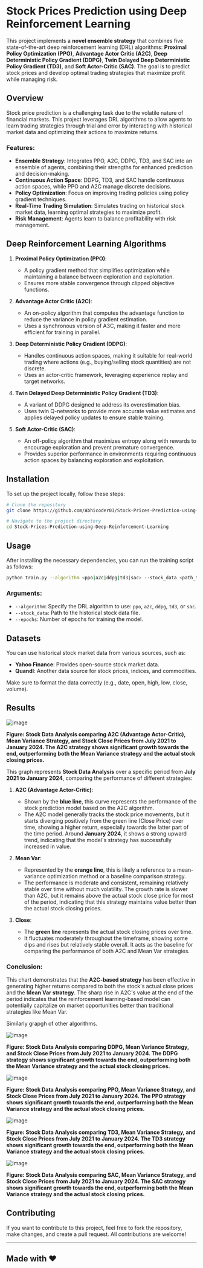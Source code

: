 
# Stock Prices Prediction using Deep Reinforcement Learning

This project implements a **novel ensemble strategy** that combines five state-of-the-art deep reinforcement learning (DRL) algorithms: **Proximal Policy Optimization (PPO)**, **Advantage Actor Critic (A2C)**, **Deep Deterministic Policy Gradient (DDPG)**, **Twin Delayed Deep Deterministic Policy Gradient (TD3)**, and **Soft Actor-Critic (SAC)**. The goal is to predict stock prices and develop optimal trading strategies that maximize profit while managing risk.

## Overview

Stock price prediction is a challenging task due to the volatile nature of financial markets. This project leverages DRL algorithms to allow agents to learn trading strategies through trial and error by interacting with historical market data and optimizing their actions to maximize returns.

### Features:
- **Ensemble Strategy**: Integrates PPO, A2C, DDPG, TD3, and SAC into an ensemble of agents, combining their strengths for enhanced prediction and decision-making.
- **Continuous Action Space**: DDPG, TD3, and SAC handle continuous action spaces, while PPO and A2C manage discrete decisions.
- **Policy Optimization**: Focus on improving trading policies using policy gradient techniques.
- **Real-Time Trading Simulation**: Simulates trading on historical stock market data, learning optimal strategies to maximize profit.
- **Risk Management**: Agents learn to balance profitability with risk management.

## Deep Reinforcement Learning Algorithms

1. **Proximal Policy Optimization (PPO)**:
   - A policy gradient method that simplifies optimization while maintaining a balance between exploration and exploitation.
   - Ensures more stable convergence through clipped objective functions.

2. **Advantage Actor Critic (A2C)**:
   - An on-policy algorithm that computes the advantage function to reduce the variance in policy gradient estimation.
   - Uses a synchronous version of A3C, making it faster and more efficient for training in parallel.

3. **Deep Deterministic Policy Gradient (DDPG)**:
   - Handles continuous action spaces, making it suitable for real-world trading where actions (e.g., buying/selling stock quantities) are not discrete.
   - Uses an actor-critic framework, leveraging experience replay and target networks.

4. **Twin Delayed Deep Deterministic Policy Gradient (TD3)**:
   - A variant of DDPG designed to address its overestimation bias.
   - Uses twin Q-networks to provide more accurate value estimates and applies delayed policy updates to ensure stable training.

5. **Soft Actor-Critic (SAC)**:
   - An off-policy algorithm that maximizes entropy along with rewards to encourage exploration and prevent premature convergence.
   - Provides superior performance in environments requiring continuous action spaces by balancing exploration and exploitation.

## Installation

To set up the project locally, follow these steps:

```bash
# Clone the repository
git clone https://github.com/Abhicoder03/Stock-Prices-Prediction-using-Deep-Reinforcement-Learning.git

# Navigate to the project directory
cd Stock-Prices-Prediction-using-Deep-Reinforcement-Learning
```

## Usage

After installing the necessary dependencies, you can run the training script as follows:

```bash
python train.py --algorithm <ppo|a2c|ddpg|td3|sac> --stock_data <path_to_stock_data> --epochs <num_epochs>
```

### Arguments:
- `--algorithm`: Specify the DRL algorithm to use: `ppo`, `a2c`, `ddpg`, `td3`, or `sac`.
- `--stock_data`: Path to the historical stock data file.
- `--epochs`: Number of epochs for training the model.

## Datasets

You can use historical stock market data from various sources, such as:
- **Yahoo Finance**: Provides open-source stock market data.
- **Quandl**: Another data source for stock prices, indices, and commodities.

Make sure to format the data correctly (e.g., date, open, high, low, close, volume).

## Results

![image](https://github.com/user-attachments/assets/4f0e4f04-494d-4c6a-850b-dd0dcf59cc92)

**Figure: Stock Data Analysis comparing A2C (Advantage Actor-Critic), Mean Variance Strategy, and Stock Close Prices from July 2021 to January 2024. The A2C strategy shows significant growth towards the end, outperforming both the Mean Variance strategy and the actual stock closing prices.**


This graph represents **Stock Data Analysis** over a specific period from **July 2021 to January 2024**, comparing the performance of different strategies:

1. **A2C (Advantage Actor-Critic)**: 
   - Shown by the **blue line**, this curve represents the performance of the stock prediction model based on the A2C algorithm.
   - The A2C model generally tracks the stock price movements, but it starts diverging positively from the green line (Close Price) over time, showing a higher return, especially towards the latter part of the time period. Around **January 2024**, it shows a strong upward trend, indicating that the model's strategy has successfully increased in value.

2. **Mean Var**:
   - Represented by the **orange line**, this is likely a reference to a mean-variance optimization method or a baseline comparison strategy.
   - The performance is moderate and consistent, remaining relatively stable over time without much volatility. The growth rate is slower than A2C, but it remains above the actual stock close price for most of the period, indicating that this strategy maintains value better than the actual stock closing prices.

3. **Close**:
   - The **green line** represents the actual stock closing prices over time.
   - It fluctuates moderately throughout the timeframe, showing some dips and rises but relatively stable overall. It acts as the baseline for comparing the performance of both A2C and Mean Var strategies.


### Conclusion:
This chart demonstrates that the **A2C-based strategy** has been effective in generating higher returns compared to both the stock's actual close prices and the **Mean Var strategy**. The sharp rise in A2C's value at the end of the period indicates that the reinforcement learning-based model can potentially capitalize on market opportunities better than traditional strategies like Mean Var.

Similarly grapgh of other algorithms.

![image](https://github.com/user-attachments/assets/9db8a6c0-2614-4f9a-8996-a31573ad2f71)

**Figure: Stock Data Analysis comparing DDPG, Mean Variance Strategy, and Stock Close Prices from July 2021 to January 2024. The DDPG strategy shows significant growth towards the end, outperforming both the Mean Variance strategy and the actual stock closing prices.**

![image](https://github.com/user-attachments/assets/0197394b-f201-44ad-8810-71fbb5d07c1e)

**Figure: Stock Data Analysis comparing PPO, Mean Variance Strategy, and Stock Close Prices from July 2021 to January 2024. The PPO strategy shows significant growth towards the end, outperforming both the Mean Variance strategy and the actual stock closing prices.**

![image](https://github.com/user-attachments/assets/f268563d-605c-46a8-b02e-d7dc47686a0d)

**Figure: Stock Data Analysis comparing TD3, Mean Variance Strategy, and Stock Close Prices from July 2021 to January 2024. The TD3 strategy shows significant growth towards the end, outperforming both the Mean Variance strategy and the actual stock closing prices.**

![image](https://github.com/user-attachments/assets/1b876a2a-f894-4b50-8446-7eea1c9c57e7)

**Figure: Stock Data Analysis comparing SAC, Mean Variance Strategy, and Stock Close Prices from July 2021 to January 2024. The SAC strategy shows significant growth towards the end, outperforming both the Mean Variance strategy and the actual stock closing prices.**


## Contributing

If you want to contribute to this project, feel free to fork the repository, make changes, and create a pull request. All contributions are welcome!

---

## Made with :heart:
